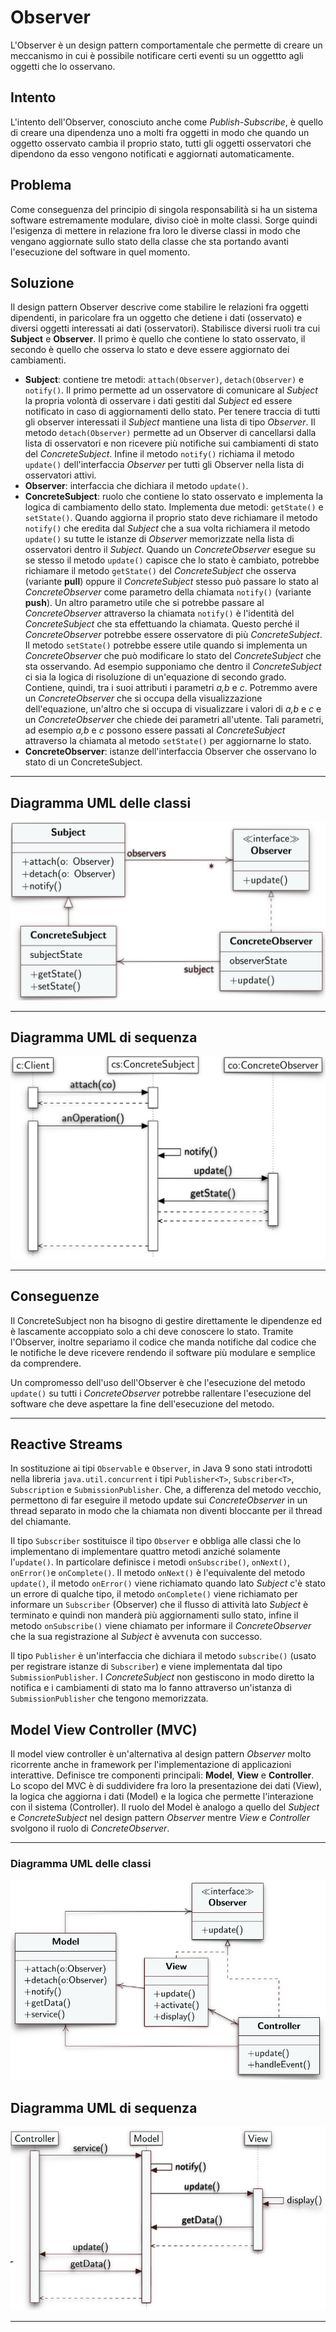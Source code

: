 # Observer
L'Observer è un design pattern comportamentale che permette di creare un meccanismo in cui è possibile notificare certi eventi su un oggettto agli oggetti che lo osservano.
## Intento
L'intento dell'Observer, conosciuto anche come *Publish-Subscribe*, è quello di creare una dipendenza uno a molti fra oggetti in modo che quando un oggetto osservato cambia il proprio stato, tutti gli oggetti osservatori che dipendono da esso vengono notificati e aggiornati automaticamente.
## Problema
Come conseguenza del principio di singola responsabilità si ha un sistema software estremamente modulare, diviso cioè in molte classi. Sorge quindi l'esigenza di mettere in relazione fra loro le diverse classi in modo che vengano aggiornate sullo stato della classe che sta portando avanti l'esecuzione del software in quel momento.
## Soluzione
Il design pattern Observer descrive come stabilire le relazioni fra oggetti dipendenti, in paricolare fra un oggetto che detiene i dati (osservato) e diversi oggetti interessati ai dati (osservatori). Stabilisce diversi ruoli tra cui **Subject** e **Observer**. Il primo è quello che contiene lo stato osservato, il secondo è quello che osserva lo stato e deve essere aggiornato dei cambiamenti.
- **Subject**: contiene tre metodi: `attach(Observer)`, `detach(Observer)` e `notify()`. Il primo permette ad un osservatore di comunicare al *Subject* la propria volontà di osservare i dati gestiti dal *Subject* ed essere notificato in caso di aggiornamenti dello stato. Per tenere traccia di tutti gli observer interessati il *Subject* mantiene una lista di tipo *Observer*. Il metodo `detach(Observer)` permette ad un Observer di cancellarsi dalla lista di osservatori e non ricevere più notifiche sui cambiamenti di stato del *ConcreteSubject*. Infine il metodo `notify()` richiama il metodo `update()` dell'interfaccia *Observer* per tutti gli Observer nella lista di osservatori attivi.
- **Observer**: interfaccia che dichiara il metodo `update()`.
- **ConcreteSubject**: ruolo che contiene lo stato osservato e implementa la logica di cambiamento dello stato. Implementa due metodi: `getState()` e `setState()`. Quando aggiorna il proprio stato deve richiamare il metodo `notify()` che eredita dal *Subject* che a sua volta richiamera il metodo `update()` su tutte le istanze di *Observer* memorizzate nella lista di osservatori dentro il *Subject*. Quando un *ConcreteObserver* esegue su se stesso il metodo `update()` capisce che lo stato è cambiato, potrebbe richiamare il metodo `getState()` del *ConcreteSubject* che osserva (variante **pull**) oppure il *ConcreteSubject* stesso può passare lo stato al *ConcreteObserver* come parametro della chiamata `notify()` (variante **push**). Un altro parametro utile che si potrebbe passare al *ConcreteObserver* attraverso la chiamata `notify()` è l'identità del *ConcreteSubject* che sta effettuando la chiamata. Questo perché il *ConcreteObserver* potrebbe essere osservatore di più *ConcreteSubject*. Il metodo `setState()` potrebbe essere utile quando si implementa un *ConcreteObserver* che può modificare lo stato del *ConcreteSubject* che sta osservando. Ad esempio supponiamo che dentro il *ConcreteSubject* ci sia la logica di risoluzione di un'equazione di secondo grado. Contiene, quindi, tra i suoi attributi i parametri *a,b* e *c*. Potremmo avere un *ConcreteObserver* che si occupa della visualizzazione dell'equazione, un'altro che si occupa di visualizzare i valori di *a,b* e *c* e un *ConcreteObserver* che chiede dei parametri all'utente. Tali parametri, ad esempio *a,b* e *c* possono essere passati al *ConcreteSubject* attraverso la chiamata al metodo `setState()` per aggiornarne lo stato.
- **ConcreteObserver**: istanze dell'interfaccia Observer che osservano lo stato di un ConcreteSubject.

---
## Diagramma UML delle classi
![UML Observer](./images/umlClassObserver.png)

---
## Diagramma UML di sequenza
![UML sequenza observer](./images/umlSequenceObserver.png)

---
## Conseguenze
Il ConcreteSubject non ha bisogno di gestire direttamente le dipendenze ed è lascamente accoppiato solo a chi deve conoscere lo stato. Tramite l'Observer, inoltre separiamo il codice che manda notifiche dal codice che le notifiche le deve ricevere rendendo il software più modulare e semplice da comprendere.

Un compromesso dell'uso dell'Observer è che l'esecuzione del metodo `update()` su tutti i *ConcreteObserver* potrebbe rallentare l'esecuzione del software che deve aspettare la fine dell'esecuzione del metodo.

---
## Reactive Streams
In sostituzione ai tipi `Observable` e `Observer`, in Java 9 sono stati introdotti nella libreria `java.util.concurrent` i tipi `Publisher<T>`, `Subscriber<T>`, `Subscription` e `SubmissionPublisher`. Che, a differenza del metodo vecchio, permettono di far eseguire il metodo update sui *ConcreteObserver* in un thread separato in modo che la chiamata non diventi bloccante per il thread del chiamante.

Il tipo `Subscriber` sostituisce il tipo `Observer` e obbliga alle classi che lo implementano di implementare quattro metodi anziché solamente l'`update()`. In particolare definisce i metodi `onSubscribe()`, `onNext()`, `onError()`e `onComplete()`. Il metodo `onNext()` è l'equivalente del metodo `update()`, il metodo `onError()` viene richiamato quando lato *Subject* c'è stato un errore di qualche tipo, il metodo `onComplete()` viene richiamato per informare un `Subscriber` (Observer) che il flusso di attività lato *Subject* è terminato e quindi non manderà più aggiornamenti sullo stato, infine il metodo `onSubscribe()` viene chiamato per informare il *ConcreteObserver* che la sua registrazione al *Subject* è avvenuta con successo.

Il tipo `Publisher` è un'interfaccia che dichiara il metodo `subscribe()` (usato per registrare istanze di `Subscriber`) e viene implementata dal tipo `SubmissionPublisher`. I *ConcreteSubject* non gestiscono in modo diretto la notifica e i cambiamenti di stato ma lo fanno attraverso un'istanza di `SubmissionPublisher` che tengono memorizzata.
## Model View Controller (MVC)
Il model view controller è un'alternativa al design pattern *Observer* molto ricorrente anche in framework per l'implementazione di applicazioni interattive. Definisce tre componenti principali: **Model**, **View** e **Controller**. Lo scopo del MVC è di suddividere fra loro la presentazione dei dati (View), la logica che aggiorna i dati (Model) e la logica che permette l'interazione con il sistema (Controller). Il ruolo del Model è analogo a quello del *Subject* e *ConcreteSubject* nel design pattern *Observer* mentre *View* e *Controller* svolgono il ruolo di *ConcreteObserver*. 

---
### Diagramma UML delle classi
![uml MVC](./images/umlClassMVC.png)
## Diagramma UML di sequenza
![uml sequenza MVC](./images/umlSequenceMVC.png)

---
